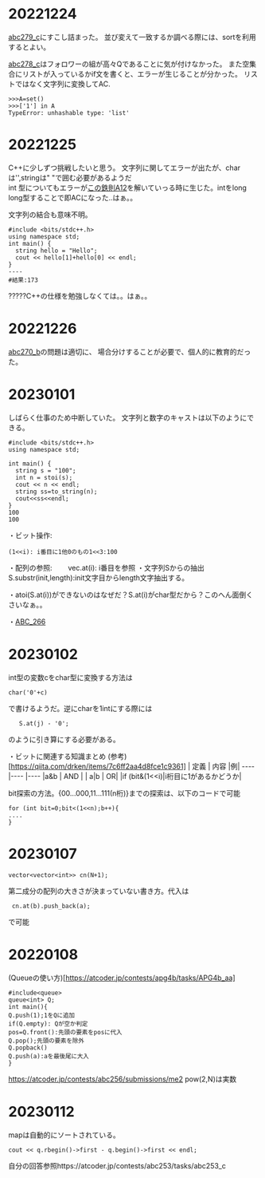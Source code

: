 # 20221224  
[abc279_c](https://atcoder.jp/contests/abc279/tasks/abc279_c)にすこし詰まった。
並び変えて一致するか調べる際には、sortを利用するとよい。

[abc278_c](https://atcoder.jp/contests/abc278/tasks/abc278_c)はフォロワーの組が高々Qであることに気が付けなかった。
また空集合にリストが入っているかif文を書くと、エラーが生じることが分かった。
リストではなく文字列に変換してAC.
~~~  
>>>A=set()
>>>['1'] in A 
TypeError: unhashable type: 'list'
~~~  


# 20221225   
C++に少しずつ挑戦したいと思う。
文字列に関してエラーが出たが、charは'',stringは" "で囲む必要があるようだ  
int 型についてもエラーが[この鉄則A12](https://atcoder.jp/contests/tessoku-book/tasks/tessoku_book_l)を解いていっる時に生じた。intをlong long型することで即ACになった..はぁ。。

文字列の結合も意味不明。
~~~
#include <bits/stdc++.h>
using namespace std;
int main() {
  string hello = "Hello";
  cout << hello[1]+hello[0] << endl;
}
----
#結果:173
~~~
?????C++の仕様を勉強しなくては。。はぁ。。

# 20221226  
[abc270_b](https://atcoder.jp/contests/abc270/tasks/abc270_b)の問題は適切に、
場合分けすることが必要で、個人的に教育的だった。


# 20230101  
しばらく仕事のため中断していた。
文字列と数字のキャストは以下のようにできる。
~~~
#include <bits/stdc++.h>
using namespace std;
 
int main() {
  string s = "100";
  int n = stoi(s);
  cout << n << endl;
  string ss=to_string(n);
  cout<<ss<<endl;
}
100
100
~~~  
・ビット操作:  
~~~
(1<<i): i番目に1他0のもの1<<3:100  
~~~

・配列の参照:　　
vec.at(i): i番目を参照
・文字列Sからの抽出
S.substr(init,length):init文字目からlength文字抽出する。

・atoi(S.at(i))ができないのはなぜだ？S.at(i)がchar型だから？このへん面倒くさいなぁ。。


・[ABC_266](https://atcoder.jp/contests/abc266/tasks/abc266_b)  

# 20230102  
int型の変数cをchar型に変換する方法は
~~~
char('0'+c)
~~~
で書けるようだ。逆にcharを1intにする際には
~~~
   S.at(j) - '0';
~~~
のように引き算にする必要がある。


・ビットに関連する知識まとめ  (参考)[https://qiita.com/drken/items/7c6ff2aa4d8fce1c9361]
| 定義 | 内容 |例|
----|---- |----
|a&b  | AND | 
| a|b | OR|
|if (bit&(1<<i)|i桁目に1があるかどうか|

bit探索の方法。{00...000,11...111(n桁)}までの探索は、以下のコードで可能
~~~
for (int bit=0;bit<(1<<n);b++){
....
}
~~~

# 20230107  
 ~~~
 vector<vector<int>> cn(N+1);
 ~~~
 第二成分の配列の大きさが決まっていない書き方。代入は
 ~~~
  cn.at(b).push_back(a);
 ~~~
 で可能
 
 
 
# 20220108   
(Queueの使い方)[https://atcoder.jp/contests/apg4b/tasks/APG4b_aa]
~~~
#include<queue>
queue<int> Q;
int main(){
Q.push(1);1をQに追加
if(Q.empty): Qが空か判定
pos=Q.front():先頭の要素をposに代入
Q.pop();先頭の要素を除外
Q.popback()
Q.push(a):aを最後尾に大入
}
~~~
https://atcoder.jp/contests/abc256/submissions/me2
pow(2,N)は実数
 
 
 # 20230112  
mapは自動的にソートされている。

~~~
cout << q.rbegin()->first - q.begin()->first << endl;
~~~
自分の回答参照https://atcoder.jp/contests/abc253/tasks/abc253_c
